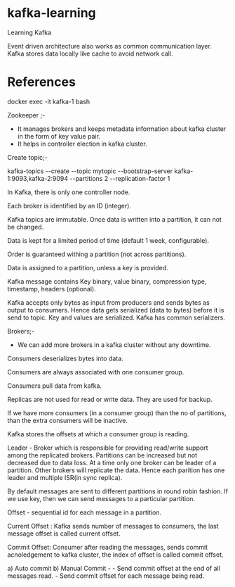 # kafka-learning
Learning Kafka

Event driven architecture also works as common communication layer.
Kafka stores data locally like cache to avoid network call.

# References

docker exec -it kafka-1 bash

Zookeeper ;-
- It manages brokers and keeps metadata information about kafka cluster in the form of key value pair.
- It helps in controller election in kafka cluster.

Create topic;-

kafka-topics --create --topic mytopic --bootstrap-server kafka-1:9093,kafka-2:9094 --partitions 2 --replication-factor 1

In Kafka, there is only one controller node.

Each broker is identified by an ID (integer).

Kafka topics are immutable. Once data is written into a partition, it can not be changed.

Data is kept for a limited period of time (default 1 week, configurable).

Order is guaranteed withing a partition (not across partitions).

Data is assigned to a partition, unless a key is provided.

Kafka message contains Key binary, value binary, compression type, timestamp, headers (optional).

Kafka accepts only bytes as input from producers and sends bytes as output to consumers. Hence data gets serialized (data to bytes) before it is send to topic. Key and values are serialized. Kafka has common serializers.

Brokers;-
- We can add more brokers in a kafka cluster without any downtime.

Consumers deserializes bytes into data.

Consumers are always associated with one consumer group.

Consumers pull data from kafka.

Replicas are not used for read or write data. They are used for backup.

If we have more consumers (in a consumer group) than the no of partitions, than the extra consumers will be inactive.

Kafka stores the offsets at which a consumer group is reading.

Leader - Broker which is responsible for providing read/write support among the replicated brokers.
Partitions can be increased but not decreased due to data loss. At a time only one broker can be leader of a partition. Other brokers will replicate the data. Hence each parition has one leader and multiple ISR(in sync replica).

By default messages are sent to different partitions in round robin fashion. If we use key, then we can send messages to a particular partition.

Offset - sequential id for each message in a partition.

Current Offset : Kafka sends number of messages to consumers, the last message offset is called current offset.

Commit Offset: Consumer after reading the messages, sends commit acnoledgement to kafka cluster, the index of offset is called commit offset.

a) Auto commit
b) Manual Commit - 
    - Send commit offset at the end of all messages read.
    - Send commit offset for each message being read.
